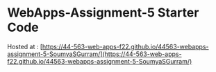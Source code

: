 # WebApps-Assignment-5 Starter Code
    
Hosted at : [https://44-563-web-apps-f22.github.io/44563-webapps-assignment-5-SoumyaSGurram/](https://44-563-web-apps-f22.github.io/44563-webapps-assignment-5-SoumyaSGurram/)
